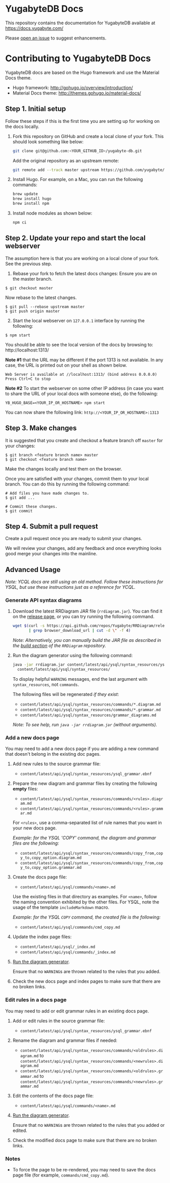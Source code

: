 # YugabyteDB Docs

This repository contains the documentation for YugabyteDB available at https://docs.yugabyte.com/

Please [open an issue](https://github.com/yugabyte/docs/issues) to suggest enhancements.


# Contributing to YugabyteDB Docs

YugabyteDB docs are based on the Hugo framework and use the Material Docs theme.

* Hugo framework: http://gohugo.io/overview/introduction/
* Material Docs theme: http://themes.gohugo.io/material-docs/


## Step 1. Initial setup

Follow these steps if this is the first time you are setting up for working on the docs locally.

1. Fork this repository on GitHub and create a local clone of your fork. This should look something like below:
   ```sh
   git clone git@github.com:<YOUR_GITHUB_ID>/yugabyte-db.git
   ```

   Add the original repository as an upstream remote:
   ```sh
   git remote add --track master upstream https://github.com/yugabyte/yugabyte-db.git
   ```

1. Install Hugo. For example, on a Mac, you can run the following commands:
   ```sh
   brew update
   brew install hugo
   brew install npm
   ```

1. Install node modules as shown below:
   ```sh
   npm ci
   ```

## Step 2. Update your repo and start the local webserver

The assumption here is that you are working on a local clone of your fork. See the previous step.

1. Rebase your fork to fetch the latest docs changes:
Ensure you are on the master branch.
```
$ git checkout master
```

Now rebase to the latest changes.
```
$ git pull --rebase upstream master
$ git push origin master
```

2. Start the local webserver on `127.0.0.1` interface by running the following:
```
$ npm start
```

You should be able to see the local version of the docs by browsing to:
http://localhost:1313/

**Note #1** that the URL may be different if the port 1313 is not available. In any case, the URL is printed out on your shell as shown below.
```
Web Server is available at //localhost:1313/ (bind address 0.0.0.0)
Press Ctrl+C to stop
```

**Note #2** To start the webserver on some other IP address (in case you want to share the URL of your local docs with someone else), do the following:
```
YB_HUGO_BASE=<YOUR_IP_OR_HOSTNAME> npm start
```
You can now share the following link: `http://<YOUR_IP_OR_HOSTNAME>:1313`


## Step 3. Make changes

It is suggested that you create and checkout a feature branch off `master` for your changes:
```
$ git branch <feature branch name> master
$ git checkout <feature branch name>
```

Make the changes locally and test them on the browser.

Once you are satisfied with your changes, commit them to your local branch. You can do this by running the following command:
```
# Add files you have made changes to.
$ git add ...

# Commit these changes.
$ git commit
```

## Step 4. Submit a pull request

Create a pull request once you are ready to submit your changes.

We will review your changes, add any feedback and once everything looks good merge your changes into the mainline.


## Advanced Usage

_Note: YCQL docs are still using an old method.  Follow these instructions for YSQL, but use these
instructions just as a reference for YCQL._

### Generate API syntax diagrams

1. Download the latest RRDiagram JAR file (`rrdiagram.jar`).  You can find it on the [release
   page](https://github.com/yugabyte/RRDiagram/releases/), or you can try running the following
   command.

   ```sh
   wget $(curl -s https://api.github.com/repos/Yugabyte/RRDiagram/releases/latest \
          | grep browser_download_url | cut -d \" -f 4)
   ```

   _Note: Alternatively, you can manually build the JAR file as described in the [build
   section](https://github.com/yugabyte/RRDiagram#build) of the `RRDiagram` repository._

1. Run the diagram generator using the following command:

   ```sh
   java -jar rrdiagram.jar content/latest/api/ysql/syntax_resources/ysql_grammar.ebnf \
     content/latest/api/ysql/syntax_resources/
   ```

   To display helpful `WARNING` messages, end the last argument with `syntax_resources`, not
   `commands`.

   The following files will be regenerated _if they exist_:

   - `content/latest/api/ysql/syntax_resources/commands/*.diagram.md`
   - `content/latest/api/ysql/syntax_resources/commands/*.grammar.md`
   - `content/latest/api/ysql/syntax_resources/grammar_diagrams.md`

   _Note: To see help, run `java -jar rrdiagram.jar` (without arguments)._

### Add a new docs page

You may need to add a new docs page if you are adding a new command that doesn't belong in the
existing doc pages.

1. Add new rules to the source grammar file:

   - `content/latest/api/ysql/syntax_resources/ysql_grammar.ebnf`

1. Prepare the new diagram and grammar files by creating the following **empty** files:

   - `content/latest/api/ysql/syntax_resources/commands/<rules>.diagram.md`
   - `content/latest/api/ysql/syntax_resources/commands/<rules>.grammar.md`

   For `<rules>`, use a comma-separated list of rule names that you want in your new docs page.

   _Example: for the YSQL 'COPY' command, the diagram and grammar files are the following:_

   - `content/latest/api/ysql/syntax_resources/commands/copy_from,copy_to,copy_option.diagram.md`
   - `content/latest/api/ysql/syntax_resources/commands/copy_from,copy_to,copy_option.grammar.md`

1. Create the docs page file:

   - `content/latest/api/ysql/commands/<name>.md`

   Use the existing files in that directory as examples.  For `<name>`, follow the naming convention
   exhibited by the other files.  For YSQL, note the usage of the template `includeMarkdown` macro.

   _Example: for the YSQL `COPY` command, the created file is the following:_

   - `content/latest/api/ysql/commands/cmd_copy.md`

1. Update the index page files:

   - `content/latest/api/ysql/_index.md`
   - `content/latest/api/ysql/commands/_index.md`

1. [Run the diagram generator](#generate-api-syntax-diagrams).

   Ensure that no `WARNING`s are thrown related to the rules that you added.

1. Check the new docs page and index pages to make sure that there are no broken links.

### Edit rules in a docs page

You may need to add or edit grammar rules in an existing docs page.

1. Add or edit rules in the source grammar file:

   - `content/latest/api/ysql/syntax_resources/ysql_grammar.ebnf`

1. Rename the diagram and grammar files if needed:

   - `content/latest/api/ysql/syntax_resources/commands/<oldrules>.diagram.md` to
     `content/latest/api/ysql/syntax_resources/commands/<newrules>.diagram.md`
   - `content/latest/api/ysql/syntax_resources/commands/<oldrules>.grammar.md` to
     `content/latest/api/ysql/syntax_resources/commands/<newrules>.grammar.md`

1. Edit the contents of the docs page file:

   - `content/latest/api/ysql/commands/<name>.md`

1. [Run the diagram generator](#generate-api-syntax-diagrams).

   Ensure that no `WARNING`s are thrown related to the rules that you added or edited.

1. Check the modified docs page to make sure that there are no broken links.

### Notes

- To force the page to be re-rendered, you may need to save the docs page file (for example,
  `commands/cmd_copy.md`).
